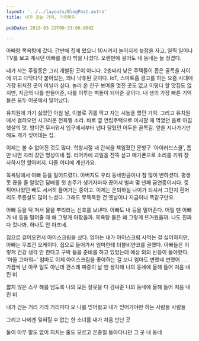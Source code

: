 ```yaml
---
layout: '../../layouts/BlogPost.astro'
title: 내가 걷는 거리, 거리마다

pubDate: 2018-03-29T00:33:00.000Z

---
```


아빠랑 목욕탕에 갔다. 간만에 집에 왔으니 10시까지 늘어지게 늦잠을 자고, 일찍 일어나 TV를 보고 계시던 아빠를 졸라 밖을 나섰다. 오랜만에 걸어도 내 동네는 늘 정겹다.

내가 사는 주월동은 그리 개발된 곳이 아니다. 2층짜리 낮은 주택들이 좁은 골목을 사이에 끼고 다닥다닥 붙어있는, 꽤나 낙후된 곳이다. IoT, 스마트홈 광고를 하는 요즘 시대에 가장 뒤처진 곳이 아닐까 싶다. 놀러 온 친구 보여줄 멋진 곳도 없고 이렇다 할 맛집도 없지만, 지금의 나를 만들어준, 나를 이루는 벽돌이 되어준 곳이다. 내 생의 가장 빠른 기억들은 모두 이곳에서 일어났다.

유치원에 가기 싫었던 아침 날, 이불로 귀를 막고 자는 시늉을 했던 기억. 그리고 유치원에서 걸려오던 시끄러운 전화벨 소리. 바로 옆 연립주택으로 이사할 때 먹었던 음료 아침햇살의 맛. 밤이면 무서워서 입구에서부터 냅다 달렸던 어두운 골목길. 앞을 지나가기만 해도 개가 짖어대는 집.

이제는 볼 수 없어진 것도 많다. 학창시절 내 간식을 책임졌던 문방구 '아이러브스쿨', 틈만 나면 자러 갔던 명성이네 집. 리어카에 과일을 잔뜩 싣고 메가폰으로 소리를 키워 장사하시던 할아버지. 다들 어디에 계신가요. 

목욕탕에서 아빠 등을 밀어드렸다. 아버지도 우리 동네만큼이나 참 많이 변하셨다. 평생 못 끊을 줄 알았던 담배를 첫 손주가 생기자마자 끊어서 벌써 몇 년째 금연중이시다. 뚱 튀어나왔던 배도 서서히 들어가는 중이고. 이제는 은퇴하실 나이가 되셔서 그런지 흰머리도 주름살도 많이 느셨다. 그래도 무뚝뚝한 건 옛날이나 지금이나 똑같구만요.

아빠 등을 탁 쳐서 물을 뿌리라는 신호를 보낸다. 아빠도 내 등을 밀어준다. 어릴 땐 아빠가 내 등을 밀어줄 때 왜 그렇게 아팠을까. 목욕탕 물은 왜 그렇게 뜨거웠을까. 나도 진짜 다 컸나봐. 하나도 안 아프네.

집으로 걸어오면서 아이스크림을 샀다. 엄마는 내가 아이스크림 사먹는 걸 싫어하지만, 아빠는 무조건 오케이다. 집으로 들어가서 엄마한테 더블비얀코를 권했다. 아빠들은 이렇게 건강 생각 안 한다고 구박 들을 준비를 하고 있었는데 예상 외의 반응이 돌아왔다. '아들 고마워~' 엄마도 이제 아이스크림을 좋아하는 걸 보니 엄마도 변했네 변했어
.
.
.
가끔씩 난 아무 일도 아닌데
괜스레 짜증이 날 땐 생각해 
나의 동네에
올해 들어 처음 내린 비 

짧지 않은 스무 해를 넘도록
나의 모든 잘못을 다 감싸준 
나의 동네에
올해 들어 처음 내린 비 

내가 걷는 거리 거리 거리마다 
오 나를 믿어왔고 
내가 믿어가야만 하는 사람들 사람들 

그리고 나에겐 잊혀질 수 없는 
한 소녀를 내가 처음 만난 곳 

둘이 아무 말도 없이 
지치는 줄도 모르고 
온종일 돌아다니던 그 곳 
내 동네